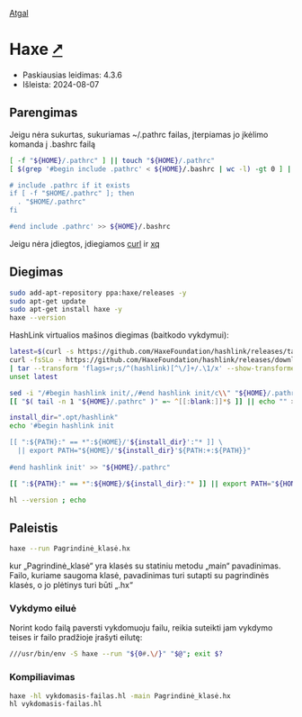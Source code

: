 [Atgal](./readme.md)

# Haxe [&#x2B67;](https://haxe.org/)

* Paskiausias leidimas: 4.3.6
* Išleista: 2024-08-07

## Parengimas

Jeigu nėra sukurtas, sukuriamas ~/.pathrc failas, įterpiamas jo įkėlimo komanda į .bashrc failą

```bash
[ -f "${HOME}/.pathrc" ] || touch "${HOME}/.pathrc"
[ $(grep '#begin include .pathrc' < ${HOME}/.bashrc | wc -l) -gt 0 ] || echo '#begin include .pathrc

# include .pathrc if it exists
if [ -f "$HOME/.pathrc" ]; then
  . "$HOME/.pathrc"
fi

#end include .pathrc' >> ${HOME}/.bashrc
```

Jeigu nėra įdiegtos, įdiegiamos [curl](../utils/curl.md) ir [xq](../utils/xq.md)

## Diegimas

```bash
sudo add-apt-repository ppa:haxe/releases -y
sudo apt-get update
sudo apt-get install haxe -y
haxe --version
```

HashLink virtualios mašinos diegimas (baitkodo vykdymui):

```bash
latest=$(curl -s https://github.com/HaxeFoundation/hashlink/releases/tag/latest | xq -q code:first-of-type)
curl -fsSLo - https://github.com/HaxeFoundation/hashlink/releases/download/latest/hashlink-${latest}-linux-amd64.tar.gz \
| tar --transform 'flags=r;s/^(hashlink)[^\/]+/.\1/x' --show-transformed-names -xzvC ${HOME}/.opt
unset latest

sed -i "/#begin hashlink init/,/#end hashlink init/c\\" "${HOME}/.pathrc"
[[ "$( tail -n 1 "${HOME}/.pathrc" )" =~ ^[[:blank:]]*$ ]] || echo "" >> "${HOME}/.pathrc"

install_dir=".opt/hashlink"
echo '#begin hashlink init

[[ ":${PATH}:" == *":${HOME}/'${install_dir}':"* ]] \
  || export PATH="${HOME}/'${install_dir}'${PATH:+:${PATH}}"
  
#end hashlink init' >> "${HOME}/.pathrc"

[[ ":${PATH}:" == *":${HOME}/${install_dir}:"* ]] || export PATH="${HOME}/${install_dir}${PATH:+:${PATH}}"

hl --version ; echo
```

## Paleistis

```bash
haxe --run Pagrindinė_klasė.hx
```

kur „Pagrindinė_klasė“ yra klasės su statiniu metodu „main“ pavadinimas. Failo, kuriame saugoma klasė, pavadinimas turi sutapti su pagrindinės klasės, o jo plėtinys turi būti „.hx“

### Vykdymo eiluė

Norint kodo failą paversti vykdomuoju failu, reikia suteikti jam vykdymo teises ir failo pradžioje įrašyti eilutę:

```bash
///usr/bin/env -S haxe --run "${0#.\/}" "$@"; exit $?
```

### Kompiliavimas

```bash
haxe -hl vykdomasis-failas.hl -main Pagrindinė_klasė.hx
hl vykdomasis-failas.hl
```
